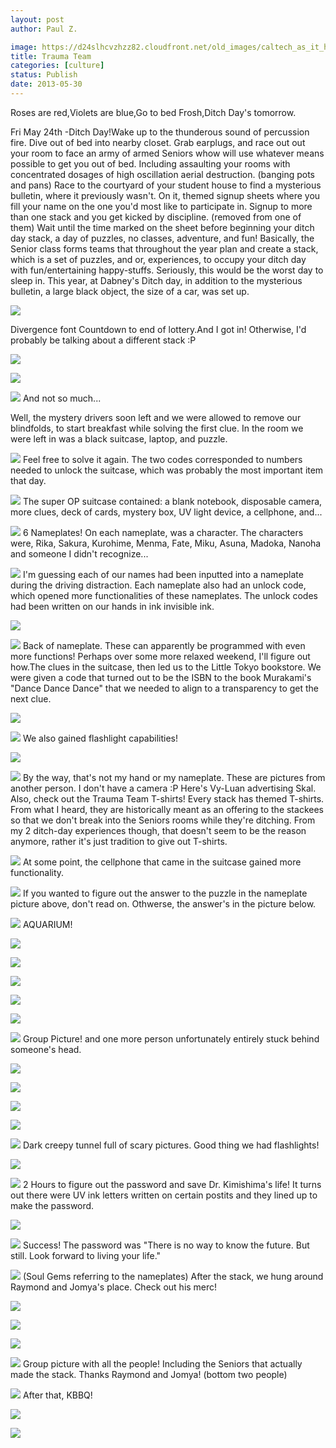```yaml
---
layout: post
author: Paul Z.

image: https://d24slhcvzhzz82.cloudfront.net/old_images/caltech_as_it_happens/6a0105349b8251970b01901c93877b970b.jpg
title: Trauma Team
categories: [culture]
status: Publish
date: 2013-05-30
---
```


Roses are red,Violets are blue,Go to bed Frosh,Ditch Day's tomorrow.

Fri May 24th -Ditch Day!Wake up to the thunderous sound of percussion fire. Dive out of bed into nearby closet. Grab earplugs, and race out out your room to face an army of armed Seniors whow will use whatever means possible to get you out of bed. Including assaulting your rooms with concentrated dosages of high oscillation aerial destruction. (banging pots and pans) Race to the courtyard of your student house to find a mysterious bulletin, where it previously wasn't. On it, themed signup sheets where you fill your name on the one you'd most like to participate in. Signup to more than one stack and you get kicked by discipline. (removed from one of them) Wait until the time marked on the sheet before beginning your ditch day stack, a day of puzzles, no classes, adventure, and fun! Basically, the Senior class forms teams that throughout the year plan and create a stack, which is a set of puzzles, and or, experiences, to occupy your ditch day with fun/entertaining happy-stuffs. Seriously, this would be the worst day to sleep in. This year, at Dabney's Ditch day, in addition to the mysterious bulletin, a large black object, the size of a car, was set up.


![](https://d24slhcvzhzz82.cloudfront.net/old_images/caltech_as_it_happens/6a0105349b8251970b019102898e5c970c.png)

Divergence font Countdown to end of lottery.And I got in! Otherwise, I'd probably be talking about a different stack :P

![](https://d24slhcvzhzz82.cloudfront.net/old_images/caltech_as_it_happens/6a0105349b8251970b01901c93a231970b.jpg)

![](https://d24slhcvzhzz82.cloudfront.net/old_images/caltech_as_it_happens/6a0105349b8251970b01901c93aa42970b.jpg)

![](https://d24slhcvzhzz82.cloudfront.net/old_images/caltech_as_it_happens/6a0105349b8251970b01901c93aa42970b.jpg)
And not so much...

Well, the mystery drivers soon left and we were allowed to remove our blindfolds, to start breakfast while solving the first clue. In the room we were left in was a black suitcase, laptop, and puzzle.


![](https://d24slhcvzhzz82.cloudfront.net/old_images/caltech_as_it_happens/6a0105349b8251970b0192aa521a09970d.jpg)
Feel free to solve it again. The two codes corresponded to numbers needed to unlock the suitcase, which was probably the most important item that day. 

![](https://d24slhcvzhzz82.cloudfront.net/old_images/caltech_as_it_happens/6a0105349b8251970b01901c93b45e970b.jpg)
The super OP suitcase contained: a blank notebook, disposable camera, more clues, deck of cards, mystery box, UV light device, a cellphone, and...


![](https://d24slhcvzhzz82.cloudfront.net/old_images/caltech_as_it_happens/6a0105349b8251970b01910289adb0970c.jpg)
6 Nameplates! On each nameplate, was a character. The characters were, Rika, Sakura, Kurohime, Menma, Fate, Miku, Asuna, Madoka, Nanoha and someone I didn't recognize...


![](https://d24slhcvzhzz82.cloudfront.net/old_images/caltech_as_it_happens/6a0105349b8251970b01901c93c37c970b.jpg)
 I'm guessing each of our names had been inputted into a nameplate during the driving distraction. Each nameplate also had an unlock code, which opened more functionalities of these nameplates. The unlock codes had been written on our hands in ink invisible ink.


![](https://d24slhcvzhzz82.cloudfront.net/old_images/caltech_as_it_happens/6a0105349b8251970b01910289be67970c.jpg)

![](https://d24slhcvzhzz82.cloudfront.net/old_images/6a0105349b8251970b01910289be67970c-800wi.jpg)
Back of nameplate. These can apparently be programmed with even more functions! Perhaps over some more relaxed weekend, I'll figure out how.The clues in the suitcase, then led us to the Little Tokyo bookstore. We were given a code that turned out to be the ISBN to the book Murakami's "Dance Dance Dance" that we needed to align to a transparency to get the next clue.


![](https://d24slhcvzhzz82.cloudfront.net/old_images/caltech_as_it_happens/6a0105349b8251970b01910289ca30970c.jpg)

![](https://d24slhcvzhzz82.cloudfront.net/old_images/caltech_as_it_happens/6a0105349b8251970b0192aa52468a970d.jpg)
We also gained flashlight capabilities!

![](https://d24slhcvzhzz82.cloudfront.net/old_images/caltech_as_it_happens/6a0105349b8251970b01910289d841970c.jpg)

![](https://d24slhcvzhzz82.cloudfront.net/old_images/caltech_as_it_happens/6a0105349b8251970b0192aa524be9970d.jpg)
By the way, that's not my hand or my nameplate. These are pictures from another person. I don't have a camera :P
Here's Vy-Luan advertising Skal. Also, check out the Trauma Team T-shirts! Every stack has themed T-shirts. From what I heard, they are historically meant as an offering to the stackees so that we don't break into the Seniors rooms while they're ditching. From my 2 ditch-day experiences though, that doesn't seem to be the reason anymore, rather it's just tradition to give out T-shirts.


![](https://d24slhcvzhzz82.cloudfront.net/old_images/caltech_as_it_happens/6a0105349b8251970b01910289e4e1970c.jpg)
At some point, the cellphone that came in the suitcase gained more functionality.


![](https://d24slhcvzhzz82.cloudfront.net/old_images/caltech_as_it_happens/6a0105349b8251970b0192aa526082970d.jpg)
If you wanted to figure out the answer to the puzzle in the nameplate picture above, don't read on. Othwerse, the answer's in the picture below.


![](https://d24slhcvzhzz82.cloudfront.net/old_images/caltech_as_it_happens/6a0105349b8251970b0192aa5263c8970d.jpg)
AQUARIUM!

![](https://d24slhcvzhzz82.cloudfront.net/old_images/caltech_as_it_happens/6a0105349b8251970b01901c93fca2970b.jpg)

![](https://d24slhcvzhzz82.cloudfront.net/old_images/caltech_as_it_happens/6a0105349b8251970b01910289f557970c.jpg)


![](https://d24slhcvzhzz82.cloudfront.net/old_images/caltech_as_it_happens/6a0105349b8251970b01910289f934970c.jpg)

![](https://d24slhcvzhzz82.cloudfront.net/old_images/caltech_as_it_happens/6a0105349b8251970b01901c94006f970b.jpg)

![](https://d24slhcvzhzz82.cloudfront.net/old_images/caltech_as_it_happens/6a0105349b8251970b01910289f8b1970c.jpg)

![](https://d24slhcvzhzz82.cloudfront.net/old_images/caltech_as_it_happens/6a0105349b8251970b01910289f8b1970c.jpg)
Group Picture! and one more person unfortunately entirely stuck behind someone's head.


![](https://d24slhcvzhzz82.cloudfront.net/old_images/caltech_as_it_happens/6a0105349b8251970b01901c94085d970b.jpg)

![](https://d24slhcvzhzz82.cloudfront.net/old_images/caltech_as_it_happens/6a0105349b8251970b0192aa5273d0970d.jpg)

![](https://d24slhcvzhzz82.cloudfront.net/old_images/caltech_as_it_happens/6a0105349b8251970b01901c94085d970b.jpg)

![](https://d24slhcvzhzz82.cloudfront.net/old_images/caltech_as_it_happens/6a0105349b8251970b0191028a03c7970c.jpg)


![](https://d24slhcvzhzz82.cloudfront.net/old_images/caltech_as_it_happens/6a0105349b8251970b0191028a0867970c.jpg)
Dark creepy tunnel full of scary pictures. Good thing we had flashlights!

![](https://d24slhcvzhzz82.cloudfront.net/old_images/caltech_as_it_happens/6a0105349b8251970b0192aa527dcb970d.jpg)


![](https://d24slhcvzhzz82.cloudfront.net/old_images/caltech_as_it_happens/6a0105349b8251970b01901c96b83a970b.jpg)
2 Hours to figure out the password and save Dr. Kimishima's life! It turns out there were UV ink letters written on certain postits and they lined up to make the password.


![](https://d24slhcvzhzz82.cloudfront.net/old_images/caltech_as_it_happens/6a0105349b8251970b0191028a0f5a970c.jpg)


![](https://d24slhcvzhzz82.cloudfront.net/old_images/caltech_as_it_happens/6a0105349b8251970b0191028a128a970c.jpg)
Success! The password was "There is no way to know the future. But still. Look forward to living your life."

![](https://d24slhcvzhzz82.cloudfront.net/old_images/caltech_as_it_happens/6a0105349b8251970b0192aa5285a3970d.jpg)
(Soul Gems referring to the nameplates) After the stack, we hung around Raymond and Jomya's place. Check out his merc!

![](https://d24slhcvzhzz82.cloudfront.net/old_images/caltech_as_it_happens/6a0105349b8251970b0191028cb5c2970c.jpg)

![](https://d24slhcvzhzz82.cloudfront.net/old_images/caltech_as_it_happens/6a0105349b8251970b0192aa552bda970d.jpg)

![](https://d24slhcvzhzz82.cloudfront.net/old_images/caltech_as_it_happens/6a0105349b8251970b01901c96bdaf970b.jpg)

![](https://d24slhcvzhzz82.cloudfront.net/old_images/caltech_as_it_happens/6a0105349b8251970b0191028cbd36970c.jpg)
Group picture with all the people! Including the Seniors that actually made the stack. Thanks Raymond and Jomya! (bottom two people)

![](https://d24slhcvzhzz82.cloudfront.net/old_images/caltech_as_it_happens/6a0105349b8251970b0192aa5533b9970d.jpg)
After that, KBBQ! 

![](https://d24slhcvzhzz82.cloudfront.net/old_images/caltech_as_it_happens/6a0105349b8251970b0191028cc478970c.jpg)

![](https://d24slhcvzhzz82.cloudfront.net/old_images/caltech_as_it_happens/6a0105349b8251970b0192aa5538fb970d.jpg)
